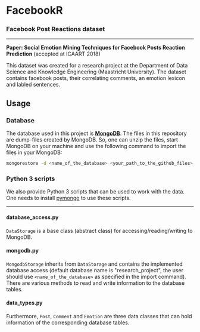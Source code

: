 # FacebookR
### Facebook Post Reactions dataset 

---
**Paper: Social Emotion Mining Techniques for Facebook Posts Reaction Prediction** (accepted at ICAART 2018)

This dataset was created for a research project at the Department of Data Science and Knowledge Engineering (Maastricht University). The dataset contains facebook posts, their correlating comments, an emotion lexicon and labled sentences. 

## Usage
### Database 
The database used in this project is **[MongoDB](https://www.mongodb.com/)**. The files in this repository are dump-files created by MongoDB. So, one can unzip the files, start MongoDB on your machine and use the following command to import the files in your MongoDB:
```bash
mongorestore -d <name_of_the_database> <your_path_to_the_github_files>
```

### Python 3 scripts
We also provide Python 3 scripts that can be used to work with the data. One needs to install [pymongo](https://api.mongodb.com/python/current/) to use these scripts. 

---
#### database_access.py

``DataStorage`` is a base class (abstract class) for accessing/reading/writing to MongoDB.

#### mongodb.py
``MongodbStorage`` inherits from ``DataStorage`` and contains the implemented database access (default database name is "research\_project", the user should use ``<name_of_the_database>`` as specified in the import command). There are various methods to read and write information to the database tables. 

#### data_types.py
Furthermore, ``Post``, ``Comment`` and ``Emotion`` are three data classes that can hold information of the corresponding database tables. 
